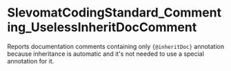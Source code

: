 # SlevomatCodingStandard_Commenting_UselessInheritDocComment

Reports documentation comments containing only `{@inheritDoc}` annotation because inheritance is automatic and it's not needed to use a special annotation for it.
